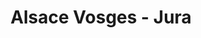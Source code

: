 ---
ref: sol-121-0021
title: "Alsace Vosges - Jura"
author_name: ["Abel"]
publisher: ["SNCF"]
year: "unknown date"
origin: ["France"]
formats: ["brochure"]
disciplines: [graphic-design]
tags: ["Expo 58"]
layout: artifact
status: ["scan"]
published: false
int_published: false
image_count:
date_added: 2023-06-16
batch: 58/france/1
int_note: "asterisk"
---